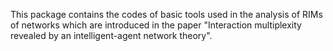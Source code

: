 This package contains the codes of basic tools used in the analysis of RIMs of networks which are introduced in the paper "Interaction multiplexity revealed by an intelligent-agent network theory".
